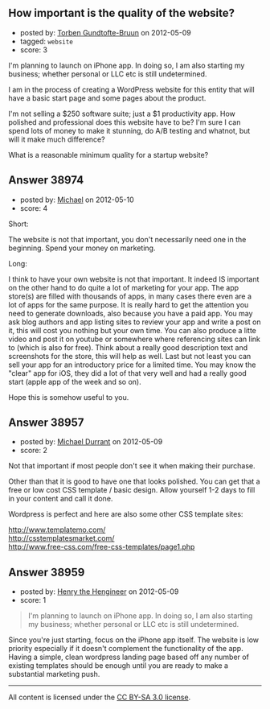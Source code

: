 ## How important is the quality of the website?

- posted by: [Torben Gundtofte-Bruun](https://stackexchange.com/users/-1/5059-torben-gundtofte-bruun) on 2012-05-09
- tagged: `website`
- score: 3

I'm planning to launch on iPhone app. In doing so, I am also starting my business; whether personal or LLC etc is still undetermined.  

I am in the process of creating a WordPress website for this entity that will have a basic start page and some pages about the product.

I'm not selling a $250 software suite; just a $1 productivity app. How polished and professional does this website have to be? I'm sure I can spend lots of money to make it stunning, do A/B testing and whatnot, but will it make much difference? 

What is a reasonable minimum quality for a startup website?


## Answer 38974

- posted by: [Michael](https://stackexchange.com/users/-1/17905-michael) on 2012-05-10
- score: 4

Short:

The website is not that important, you don't necessarily need one in the beginning. Spend your money on marketing.

Long:

I think to have your own website is not that important. It indeed IS important on the other hand to do quite a lot of marketing for your app. The app store(s) are filled with thousands of apps, in many cases there even are a lot of apps for the same purpose. It is really hard to get the attention you need to generate downloads, also because you have a paid app. 
You may ask blog authors and app listing sites to review your app and write a post on it, this will cost you nothing but your own time. You can also produce a litte video and post it on youtube or somewhere where referencing sites can link to (which is also for free). Think about a really good description text and screenshots for the store, this will help as well.
Last but not least you can sell your app for an introductory price for a limited time. You may know the "clear" app for iOS, they did a lot of that very well and had a really good start (apple app of the week and so on).

Hope this is somehow useful to you.


## Answer 38957

- posted by: [Michael Durrant](https://stackexchange.com/users/-1/12880-michael-durrant) on 2012-05-09
- score: 2

Not that important if most people don't see it when making their purchase.

Other than that it is good to have one that looks polished.  You can get that a free or low cost CSS template / basic design.
Allow yourself 1-2 days to fill in your content and call it done.

Wordpress is perfect and here are also some other CSS template sites:

http://www.templatemo.com/  
http://csstemplatesmarket.com/  
http://www.free-css.com/free-css-templates/page1.php




## Answer 38959

- posted by: [Henry the Hengineer](https://stackexchange.com/users/-1/1692-henry-the-hengineer) on 2012-05-09
- score: 1

> I'm planning to launch on iPhone app. In doing so, I am also starting my business; whether personal or LLC etc is still undetermined. 

Since you're just starting, focus on the iPhone app itself. The website is low priority especially if it doesn't complement the functionality of the app. Having a simple, clean wordpress landing page based off any number of existing templates should be enough until you are ready to make a substantial marketing push.



---

All content is licensed under the [CC BY-SA 3.0 license](https://creativecommons.org/licenses/by-sa/3.0/).

